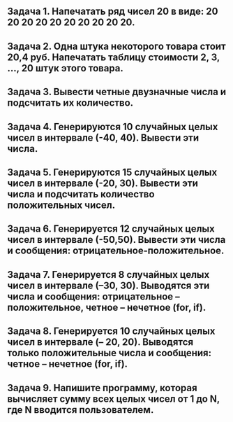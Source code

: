 ## Задача 1. Напечатать ряд чисел 20 в виде: 20 20 20 20 20 20 20 20 20 20.

## Задача 2. Одна штука некоторого товара стоит 20,4 руб. Напечатать таблицу стоимости 2, 3, ..., 20 штук этого товара.

## Задача 3. Вывести четные двузначные числа и подсчитать их количество.

## Задача 4. Генерируются 10 случайных целых чисел в интервале (-40, 40). Вывести эти числа.

## Задача 5. Генерируются 15 случайных целых чисел в интервале (-20, 30). Вывести эти числа и подсчитать количество положительных чисел.

## Задача 6. Генерируется 12 случайных целых чисел в интервале (-50,50). Вывести эти числа и сообщения: отрицательное-положительное.

## Задача 7. Генерируется 8 случайных целых чисел в интервале (–30, 30). Выводятся эти числа и сообщения: отрицательное – положительное, четное – нечетное (for, if).

## Задача 8. Генерируется 10 случайных целых чисел в интервале (– 20, 20). Выводятся только положительные числа и сообщения: четное – нечетное (for, if).

## Задача 9. Напишите программу, которая вычисляет сумму всех целых чисел от 1 до N, где N вводится пользователем.
